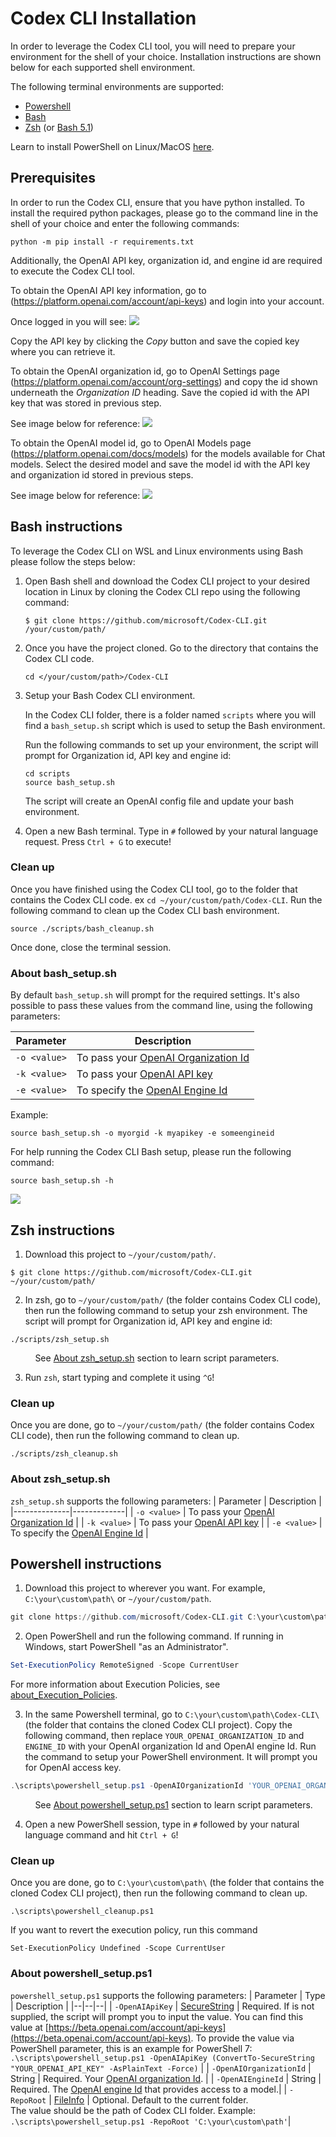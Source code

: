 # Codex CLI Installation

In order to leverage the Codex CLI tool, you will need to prepare your environment for the shell of your choice. Installation instructions are shown below for each supported shell environment. 

The following terminal environments are supported:  

* [Powershell](#powershell-instructions)
* [Bash](#bash-instructions) 
* [Zsh](#zsh-instructions) (or [Bash 5.1](#bash-instructions))

Learn to install PowerShell on Linux/MacOS
[here](https://docs.microsoft.com/powershell/scripting/install/installing-powershell).

## Prerequisites

In order to run the Codex CLI, ensure that you have python installed. To install the required python packages, please go to the command line in the shell of your choice and enter the following commands: 

```
python -m pip install -r requirements.txt
```

Additionally, the OpenAI API key, organization id, and engine id are required to execute the Codex CLI tool.

To obtain the OpenAI API key information, go to (https://platform.openai.com/account/api-keys) and login into your
account.

Once logged in you will see:
![](images/OpenAI-apikey.png)

Copy the API key by clicking the _Copy_ button and save the copied key where you can retrieve it.

To obtain the OpenAI organization id, go to OpenAI Settings page (https://platform.openai.com/account/org-settings) and
copy the id shown underneath the _Organization ID_ heading. Save the copied id with the API key that was stored in
previous step.

See image below for reference:
![](images/OpenAI-orgid.png)

To obtain the OpenAI model id, go to OpenAI Models page (https://platform.openai.com/docs/models) for the models
available for Chat models. Select the desired model and save the model id with the API key and organization id stored in
previous steps.

See image below for reference:
![](images/OpenAI-engineid.png)

## Bash instructions

To leverage the Codex CLI on WSL and Linux environments using Bash please follow the steps below: 

1. Open Bash shell and download the Codex CLI project to your desired location in Linux by cloning the Codex CLI repo using the following command: 
    ```
    $ git clone https://github.com/microsoft/Codex-CLI.git /your/custom/path/
    ```

2. Once you have the project cloned. Go to the directory that contains the Codex CLI code.
    ```
	cd </your/custom/path>/Codex-CLI
    ```

3. Setup your Bash Codex CLI environment.

   In the Codex CLI folder, there is a folder named `scripts` where you will find a `bash_setup.sh` script which is used
   to setup the Bash environment.

   Run the following commands to set up your environment, the script will prompt
   for Organization id, API key and engine id:
	```
	cd scripts
	source bash_setup.sh
	```
	
	The script will create an OpenAI config file and update your bash environment.

4. Open a new Bash terminal. Type in `#` followed by your natural language request. Press `Ctrl + G` to execute!

### Clean up

Once you have finished using the Codex CLI tool, go to the folder that contains the Codex CLI code. ex `cd ~/your/custom/path/Codex-CLI`. Run the following command to clean up the Codex CLI bash environment.
```
source ./scripts/bash_cleanup.sh
```
Once done, close the terminal session.

### About bash_setup.sh

By default `bash_setup.sh` will prompt for the required settings. It's also possible to pass these values from the command line, using the following parameters:

| Parameter    | Description                                                                                       |
|--------------|---------------------------------------------------------------------------------------------------|
| `-o <value>` | To pass your [OpenAI Organization Id](https://beta.openai.com/account/org-settings)               |
| `-k <value>` | To pass your [OpenAI API key](https://beta.openai.com/account/api-keys)                           |
| `-e <value>` | To specify the [OpenAI Engine Id](https://beta.openai.com/docs/engines/codex-series-private-beta) |

Example: 

```
source bash_setup.sh -o myorgid -k myapikey -e someengineid
```

For help running the Codex CLI Bash setup, please run the following command:   
```
source bash_setup.sh -h
```

![](images/Codex-CLI-bashhelp.png)

## Zsh instructions

1. Download this project to `~/your/custom/path/`.

```
$ git clone https://github.com/microsoft/Codex-CLI.git ~/your/custom/path/
```

2. In zsh, go to `~/your/custom/path/` (the folder contains Codex CLI code), then run the following command to setup your zsh environment. The script will prompt for Organization id, API key and engine id:

```
./scripts/zsh_setup.sh
```
&nbsp;&nbsp;&nbsp;&nbsp;&nbsp;&nbsp;&nbsp;&nbsp;&nbsp;&nbsp;See [About zsh_setup.sh](#about-zshsetupsh) section to learn script parameters.

3. Run `zsh`, start typing and complete it using `^G`!

### Clean up
Once you are done, go to `~/your/custom/path/` (the folder contains Codex CLI code), then run the following command to clean up.
```
./scripts/zsh_cleanup.sh
```

### About zsh_setup.sh
`zsh_setup.sh` supports the following parameters:
| Parameter    | Description |
|--------------|-------------|
| `-o <value>` | To pass your [OpenAI Organization Id](https://beta.openai.com/account/org-settings) |
| `-k <value>` | To pass your [OpenAI API key](https://beta.openai.com/account/api-keys) |
| `-e <value>` | To specify the [OpenAI Engine Id](https://beta.openai.com/docs/engines/codex-series-private-beta) |


## Powershell instructions

1. Download this project to wherever you want. For example, `C:\your\custom\path\` or `~/your/custom/path`.

```PowerShell
git clone https://github.com/microsoft/Codex-CLI.git C:\your\custom\path\
```

2. Open PowerShell and run the following command. If running in Windows, start PowerShell "as an Administrator".

```PowerShell
Set-ExecutionPolicy RemoteSigned -Scope CurrentUser
```

For more information about Execution Policies, see
[about_Execution_Policies](https://docs.microsoft.com/powershell/module/microsoft.powershell.core/about/about_execution_policies).


3. In the same Powershell terminal, go to `C:\your\custom\path\Codex-CLI\` (the folder that contains the cloned Codex CLI project). Copy the following command, then replace `YOUR_OPENAI_ORGANIZATION_ID` and `ENGINE_ID` with your OpenAI organization Id and OpenAI engine Id. Run the command to setup your PowerShell environment. It will prompt you for OpenAI access key.

```PowerShell
.\scripts\powershell_setup.ps1 -OpenAIOrganizationId 'YOUR_OPENAI_ORGANIZATION_ID' -OpenAIEngineId 'ENGINE_ID'
```
&nbsp;&nbsp;&nbsp;&nbsp;&nbsp;&nbsp;&nbsp;&nbsp;&nbsp;&nbsp;See [About powershell_setup.ps1](#about-powershell_setupps1) section to learn script parameters.

4. Open a new PowerShell session, type in `#` followed by your natural language command and hit `Ctrl + G`!

### Clean up
Once you are done, go to `C:\your\custom\path\` (the folder that contains the cloned Codex CLI project), then run the following command to clean up.
```
.\scripts\powershell_cleanup.ps1
```

If you want to revert the execution policy, run this command
```
Set-ExecutionPolicy Undefined -Scope CurrentUser
```

### About powershell_setup.ps1
`powershell_setup.ps1` supports the following parameters:
| Parameter | Type | Description |
|--|--|--|
| `-OpenAIApiKey` | [SecureString](https://docs.microsoft.com/en-us/dotnet/api/system.security.securestring) | Required. If is not supplied, the script will prompt you to input the value. You can find this value at [https://beta.openai.com/account/api-keys](https://beta.openai.com/account/api-keys). To provide the value via PowerShell parameter, this is an example for PowerShell 7: <br/> `.\scripts\powershell_setup.ps1 -OpenAIApiKey (ConvertTo-SecureString "YOUR_OPENAI_API_KEY" -AsPlainText -Force)` | 
| `-OpenAIOrganizationId` | String | Required. Your [OpenAI organization Id](https://beta.openai.com/account/org-settings). |
| `-OpenAIEngineId` | String | Required. The [OpenAI engine Id](https://beta.openai.com/docs/engines/codex-series-private-beta) that provides access to a model.|
| `-RepoRoot` | [FileInfo](https://docs.microsoft.com/en-us/dotnet/api/system.io.fileinfo) | Optional. Default to the current folder.<br>The value should be the path of Codex CLI folder. Example:<br/>`.\scripts\powershell_setup.ps1 -RepoRoot 'C:\your\custom\path'`|
